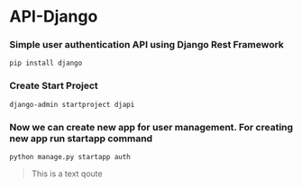 # API-Django
### Simple user authentication API using Django Rest Framework

```
pip install django
```

### Create Start Project
```
django-admin startproject djapi
```

### Now we can create new app for user management. For creating new app run startapp command
```
python manage.py startapp auth
```

> This is a text qoute
